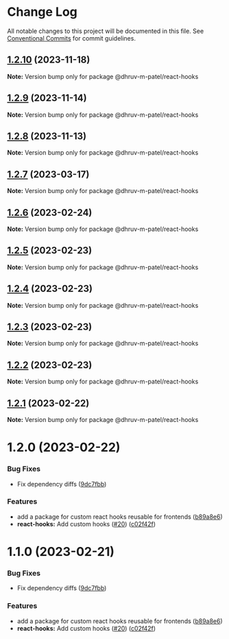 # Change Log

All notable changes to this project will be documented in this file.
See [Conventional Commits](https://conventionalcommits.org) for commit guidelines.

## [1.2.10](https://github.com/dhruv-m-patel/packages/compare/@dhruv-m-patel/react-hooks@1.2.9...@dhruv-m-patel/react-hooks@1.2.10) (2023-11-18)

**Note:** Version bump only for package @dhruv-m-patel/react-hooks

## [1.2.9](https://github.com/dhruv-m-patel/packages/compare/@dhruv-m-patel/react-hooks@1.2.8...@dhruv-m-patel/react-hooks@1.2.9) (2023-11-14)

**Note:** Version bump only for package @dhruv-m-patel/react-hooks

## [1.2.8](https://github.com/dhruv-m-patel/packages/compare/@dhruv-m-patel/react-hooks@1.2.7...@dhruv-m-patel/react-hooks@1.2.8) (2023-11-13)

**Note:** Version bump only for package @dhruv-m-patel/react-hooks

## [1.2.7](https://github.com/dhruv-m-patel/packages/compare/@dhruv-m-patel/react-hooks@1.2.6...@dhruv-m-patel/react-hooks@1.2.7) (2023-03-17)

**Note:** Version bump only for package @dhruv-m-patel/react-hooks

## [1.2.6](https://github.com/dhruv-m-patel/node-react-monorepo/compare/@dhruv-m-patel/react-hooks@1.2.5...@dhruv-m-patel/react-hooks@1.2.6) (2023-02-24)

**Note:** Version bump only for package @dhruv-m-patel/react-hooks

## [1.2.5](https://github.com/dhruv-m-patel/node-react-monorepo/compare/@dhruv-m-patel/react-hooks@1.2.4...@dhruv-m-patel/react-hooks@1.2.5) (2023-02-23)

**Note:** Version bump only for package @dhruv-m-patel/react-hooks

## [1.2.4](https://github.com/dhruv-m-patel/node-react-monorepo/compare/@dhruv-m-patel/react-hooks@1.2.3...@dhruv-m-patel/react-hooks@1.2.4) (2023-02-23)

**Note:** Version bump only for package @dhruv-m-patel/react-hooks

## [1.2.3](https://github.com/dhruv-m-patel/node-react-monorepo/compare/@dhruv-m-patel/react-hooks@1.2.2...@dhruv-m-patel/react-hooks@1.2.3) (2023-02-23)

**Note:** Version bump only for package @dhruv-m-patel/react-hooks

## [1.2.2](https://github.com/dhruv-m-patel/node-react-monorepo/compare/@dhruv-m-patel/react-hooks@1.2.1...@dhruv-m-patel/react-hooks@1.2.2) (2023-02-23)

**Note:** Version bump only for package @dhruv-m-patel/react-hooks

## [1.2.1](https://github.com/dhruv-m-patel/node-react-monorepo/compare/@dhruv-m-patel/react-hooks@1.2.0...@dhruv-m-patel/react-hooks@1.2.1) (2023-02-22)

**Note:** Version bump only for package @dhruv-m-patel/react-hooks

# 1.2.0 (2023-02-22)

### Bug Fixes

- Fix dependency diffs ([9dc7fbb](https://github.com/dhruv-m-patel/node-react-monorepo/commit/9dc7fbb59532590da154c9bb136de19716100aba))

### Features

- add a package for custom react hooks reusable for frontends ([b89a8e6](https://github.com/dhruv-m-patel/node-react-monorepo/commit/b89a8e6c5d71f7cb89cb2f3260ffb8bbe5b7740a))
- **react-hooks:** Add custom hooks ([#20](https://github.com/dhruv-m-patel/node-react-monorepo/issues/20)) ([c02f42f](https://github.com/dhruv-m-patel/node-react-monorepo/commit/c02f42f215f9ba7443590e68828cb368eb2f4970))

# 1.1.0 (2023-02-21)

### Bug Fixes

- Fix dependency diffs ([9dc7fbb](https://github.com/dhruv-m-patel/node-react-monorepo/commit/9dc7fbb59532590da154c9bb136de19716100aba))

### Features

- add a package for custom react hooks reusable for frontends ([b89a8e6](https://github.com/dhruv-m-patel/node-react-monorepo/commit/b89a8e6c5d71f7cb89cb2f3260ffb8bbe5b7740a))
- **react-hooks:** Add custom hooks ([#20](https://github.com/dhruv-m-patel/node-react-monorepo/issues/20)) ([c02f42f](https://github.com/dhruv-m-patel/node-react-monorepo/commit/c02f42f215f9ba7443590e68828cb368eb2f4970))
